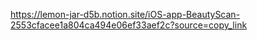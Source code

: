 https://lemon-jar-d5b.notion.site/iOS-app-BeautyScan-2553cfacee1a804ca494e06ef33aef2c?source=copy_link
